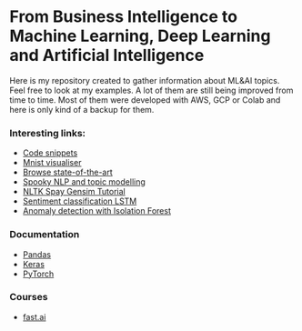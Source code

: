 # From Business Intelligence to Machine Learning, Deep Learning and Artificial Intelligence

Here is my repository created to gather information about ML&AI topics.
Feel free to look at my examples. A lot of them are still being improved from time to time. 
Most of them were developed with AWS, GCP or Colab and here is only kind of a backup for them.


### Interesting links:
* [Code snippets](https://chrisalbon.com)
* [Mnist visualiser](http://nn-mnist.sennabaum.com/)
* [Browse state-of-the-art](https://paperswithcode.com/sota/)
* [Spooky NLP and topic modelling](https://www.kaggle.com/arthurtok/spooky-nlp-and-topic-modelling-tutorial)
* [NLTK Spay Gensim Tutorial](https://www.kaggle.com/mjbahmani/top-3-nlp-libraries-tutorial-nltk-spacy-gensim)
* [Sentiment classification LSTM](https://blog.usejournal.com/sentiment-classification-with-natural-language-processing-on-lstm-4dc0497c1f19)
* [Anomaly detection with Isolation Forest](https://www.kaggle.com/adithya44/anomaly-detection-isolation-forest-visualization)




### Documentation
* [Pandas](http://pandas.pydata.org/pandas-docs/stable/index.html)
* [Keras](https://keras.io/)
* [PyTorch](https://pytorch.org/docs/stable/index.html/)

### Courses
* [fast.ai](http://course.fast.ai/)
